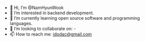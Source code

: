 - 👋 Hi, I’m @NamHyunWook
- 👀 I’m interested in backend development.
- 🌱 I’m currently learning open source software and programming languages.
- 💞️ I’m looking to collaborate on: -
- 📫 How to reach me: idodac@gmail.com

<!---
NamHyunWook/NamHyunWook is a ✨ special ✨ repository because its `README.md` (this file) appears on your GitHub profile.
You can click the Preview link to take a look at your changes.
--->

